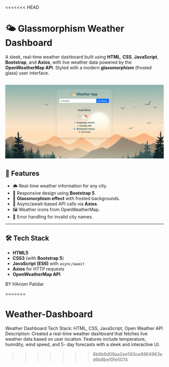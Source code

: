 <<<<<<< HEAD
 # 🌤️ Glassmorphism Weather Dashboard

A sleek, real-time weather dashboard built using **HTML**, **CSS**, **JavaScript**, **Bootstrap**, and **Axios**, 
with live weather data powered by the **OpenWeatherMap API**. 
Styled with a modern **glassmorphism** (frosted glass) user interface.

![Weather App Screenshot](https://github.com/Dhana3638/Weather_Dashboard_using_OpenWeather_API/blob/db9ba1d10fe86e77f3fd9aeb5ed6ebc3d3632789/img/weatherappdemo.png)
---

## 🧠 Features

- 🌦️ Real-time weather information for any city.
- 📱 Responsive design using **Bootstrap 5**.
- 🌈 **Glassmorphism effect** with frosted backgrounds.
- 🚀 Async/await-based API calls via **Axios**.
- 🖼️ Weather icons from OpenWeatherMap.
- 💬 Error handling for invalid city names.

---

## 🛠️ Tech Stack

- **HTML5**
- **CSS3** (with **Bootstrap 5**)
- **JavaScript (ES6)** with `async/await`
- **Axios** for HTTP requests
- **OpenWeatherMap API**


BY HAriom Patidar  
 

 
=======
# Weather-Dashboard
Weather Dashboard Tech Stack: HTML, CSS, JavaScript, Open Weather API Description: Created a real-time weather dashboard that fetches live weather data based on user location. Features include temperature, humidity, wind speed, and 5- day forecasts with a sleek and interactive UI.
>>>>>>> 6b6b6d09aa2ee593ce8864963ed6b8be10fe5074
